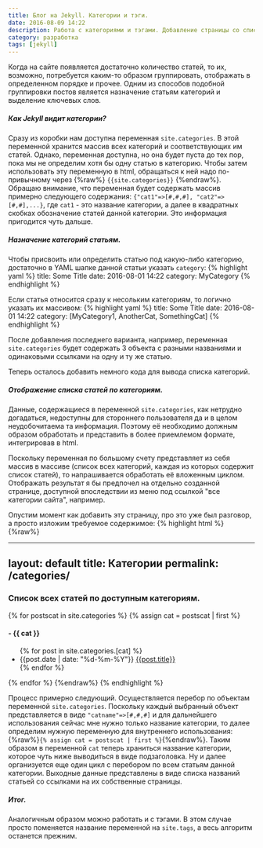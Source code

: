 ```yaml
---
title: Блог на Jekyll. Категории и тэги.
date: 2016-08-09 14:22
description: Работа с категориями и тэгами. Добавление страницы со списком всех категорий.
category: разработка
tags: [jekyll]
---
```

Когда на сайте появляется достаточно количество статей, то их, возможно, потребуется каким-то образом группировать, отображать в определенном порядке и прочее. Одним из способов подобной группировки постов является назначение статьям категорий и выделение ключевых слов.

##### Как Jekyll видит категории?

Сразу из коробки нам доступна переменная `site.categories`. В этой переменной хранится массив всех категорий и соответствующих им статей. Однако, переменная доступна, но она будет пуста до тех пор, пока мы не определим хотя бы одну статью в категорию. Чтобы затем использовать эту переменную в html, обращаться к ней надо по-привычному через {%raw%} `{{site.categories}}` {%endraw%}. Обращаю внимание, что переменная будет содержать массив примерно следующего содержания: `{"cat1"=>[#,#,#], "cat2"=>[#,#],...}`, где `cat1` - это название категории, а далее в квадратных скобках обозначение статей данной категории. Это информация пригодится чуть дальше.

##### Назначение категорий статьям.

Чтобы присвоить или определить статью под какую-либо категорию, достаточно в YAML шапке данной статьи указать `category`:
{% highlight yaml %}
title: Some Title
date: 2016-08-01 14:22
category: MyCategory
{% endhighlight %}

Если статья относится сразу к несольким категориям, то логично указать их массивом:
{% highlight yaml %}
title: Some Title
date: 2016-08-01 14:22
category: [MyCategory1, AnotherCat, SomethingCat]
{% endhighlight %}

После добавления последнего варианта, например, переменная `site.categories` будет содержать 3 объекта с разными названиями и одинаковыми ссылками на одну и ту же статью.

Теперь осталось добавить немного кода для вывода списка категорий.

##### Отображение списка статей по категориям.

Данные, содержащиеся в переменной `site.categories`, как нетрудно догадаться, недоступны для стороннего пользователя да и в целом неудобочитаема та информация. Поэтому её необходимо должным образом обработать и представить в более приемлемом формате, интегрировав в html.

Поскольку переменная по большому счету представляет из себя массив в массиве (список всех категорий, каждая из которых содержит список статей), то напрашивается обработать её вложенным циклом. Отображать результат я бы предпочел на отдельно созданной странице, доступной впоследствии из меню под ссылкой "все категории сайта", например.

Опустим момент как добавить эту страницу, про это уже был разговор, а просто изложим требуемое содержимое:
{% highlight html %}
{%raw%}
<!-- categories.html -->
---
layout: default
title: Категории
permalink: /categories/
---

<h3>Список всех статей по доступным категориям.</h3>

{% for postscat in site.categories %}
{% assign cat = postscat | first %}
<h4 id="{{ cat | slugify }}"> - {{ cat }}</h4>
<ul>
	{% for post in site.categories.[cat] %}
	<li>
		{{post.date | date: "%d-%m-%Y"}}
		<a href="{{post.url}}">{{post.title}}</a>
	</li>
	{% endfor %}
</ul>
{% endfor %}
{%endraw%}
{% endhighlight %}

Процесс примерно следующий. Осуществляется перебор по объектам переменной `site.categories`. Поскольку каждый выбранный объект представляется в виде `"catname"=>[#,#,#]` и для дальнейшего использования сейчас мне нужно только название категории, то далее определим нужную переменную для внутреннего использования: {%raw%}`{% assign cat = postscat | first %}`{%endraw%}. Таким образом в переменной `cat` теперь храниться название категории, которое чуть ниже выводиться в виде подзаголовка. Ну и далее организуется еще один цикл с перебором по всем статьям данной категории. Выходные данные представлены в виде списка названий статьей со ссылками на их собственные страницы.

##### Итог.
Аналогичным образом можно работать и с тэгами. В этом случае просто поменяется название переменной на `site.tags`, а весь алгоритм останется прежним.

